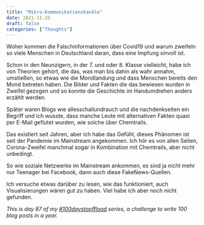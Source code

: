 ```yaml
---
title: "Mikro-Kommunikationskanäle"
date: 2021-11-25
draft: false
categories: ["Thoughts"]
---
```

Woher kommen die Falschinformationen über Covid19 und warum zweifeln so viele Menschen
in Deutschland daran, dass eine Impfung sinvoll ist.

Schon in den Neunzigern, in der 7. und oder 8. Klasse vielleicht, habe ich von Theorien gehört,
die das, was man bis dahin als wahr annahm, umstießen, so etwas wie die Mondlandung und dass Menschen bereits den Mond betreten haben. Die Bilder und Fakten die das bewiesen wurden in Zweifel gezogen und so konnte die Geschichte im Handumdrehen anders erzählt werden.

Später waren Blogs wie allesschallundrauch und die nachdenkseiten ein Begriff und ich wusste, dass manche Leute mit alternativen Fakten quasi per E-Mail geflutet wurden, wie solche über Chemtrails.

Das existiert seit Jahren, aber ich habe das Gefühl, dieses Phänomen ist seit der Pandemie
im Mainstream angekommen. Ich hör es von allen Seiten, Corona-Zweifel manchmal sogar in Kombination mit Chemtrails, aber nicht unbedingt.

So wie soziale Netzwerke im Mainstream ankommen, es sind ja nicht mehr nur Teenager bei Facebook, dann auch diese FakeNews-Quellen.

Ich versuche etwas darüber zu lesen, wie das funktioniert, auch Visualisierungen wären gut zu haben. Viel habe ich aber noch nicht gefunden.

_This is day 87 of my [#100daystooffload](https://100daystooffload.com/) series, a challenge to write 100 blog posts in a year._